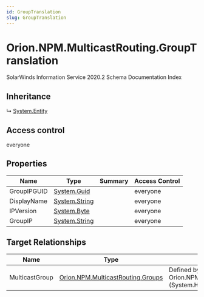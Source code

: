 ```yaml
---
id: GroupTranslation
slug: GroupTranslation
---
```


# Orion.NPM.MulticastRouting.GroupTranslation

SolarWinds Information Service 2020.2 Schema Documentation Index

## Inheritance

↳ [System.Entity](./../System/Entity)

## Access control

everyone

## Properties

| Name | Type | Summary | Access Control |
| ------ | ------ | ------ | ------ |
| GroupIPGUID | [System.Guid](https://docs.microsoft.com/en-us/dotnet/api/system.guid) |  | everyone |
| DisplayName | [System.String](https://docs.microsoft.com/en-us/dotnet/api/system.string) |  | everyone |
| IPVersion | [System.Byte](https://docs.microsoft.com/en-us/dotnet/api/system.byte) |  | everyone |
| GroupIP | [System.String](https://docs.microsoft.com/en-us/dotnet/api/system.string) |  | everyone |

## Target Relationships

| Name | Type | Notes |
| ------ | ------ | ------ |
| MulticastGroup | [Orion.NPM.MulticastRouting.Groups](./../Orion.NPM.MulticastRouting/Groups) | Defined by relationship Orion.NPM.MulticastRouting.GroupsHostsGroupTranslation (System.Hosting) |


